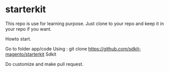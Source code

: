 # starterkit


This repo is use for learning purpose. Just clone to your repo and keep it in your repo if you want.

Howto start. 

Go to folder app/code 
Using : git clone https://github.com/sdkit-magento/starterkit Sdkit

Do customize and make pull request.
